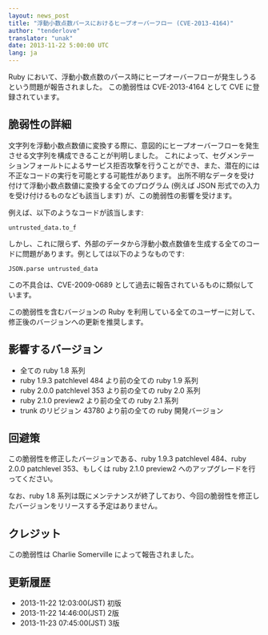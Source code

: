 ```yaml
---
layout: news_post
title: "浮動小数点数パースにおけるヒープオーバーフロー (CVE-2013-4164)"
author: "tenderlove"
translator: "unak"
date: 2013-11-22 5:00:00 UTC
lang: ja
---
```


Ruby において、浮動小数点数のパース時にヒープオーバーフローが発生しうるという問題が報告されました。
この脆弱性は CVE-2013-4164 として CVE に登録されています。

## 脆弱性の詳細

文字列を浮動小数点数値に変換する際に、意図的にヒープオーバーフローを発生させる文字列を構成できることが判明しました。
これによって、セグメンテーションフォールトによるサービス拒否攻撃を行うことができ、また、潜在的には不正なコードの実行を可能とする可能性があります。
出所不明なデータを受け付けて浮動小数点数値に変換する全てのプログラム (例えば JSON 形式での入力を受け付けるものなども該当します) が、この脆弱性の影響を受けます。

例えば、以下のようなコードが該当します:

    untrusted_data.to_f

しかし、これに限らず、外部のデータから浮動小数点数値を生成する全てのコードに問題があります。例としては以下のようなものです:

    JSON.parse untrusted_data

この不具合は、CVE-2009-0689 として過去に報告されているものに類似しています。

この脆弱性を含むバージョンの Ruby を利用している全てのユーザーに対して、修正後のバージョンへの更新を推奨します。

## 影響するバージョン

* 全ての ruby 1.8 系列
* ruby 1.9.3 patchlevel 484 より前の全ての ruby 1.9 系列
* ruby 2.0.0 patchlevel 353 より前の全ての ruby 2.0 系列
* ruby 2.1.0 preview2 より前の全ての ruby 2.1 系列
* trunk のリビジョン 43780 より前の全ての ruby 開発バージョン

## 回避策

この脆弱性を修正したバージョンである、ruby 1.9.3 patchlevel 484、ruby 2.0.0 patchlevel 353、もしくは ruby 2.1.0 preview2 へのアップグレードを行ってください。

なお、ruby 1.8 系列は既にメンテナンスが終了しており、今回の脆弱性を修正したバージョンをリリースする予定はありません。

## クレジット

この脆弱性は Charlie Somerville によって報告されました。

## 更新履歴

* 2013-11-22 12:03:00(JST) 初版
* 2013-11-22 14:46:00(JST) 2版
* 2013-11-23 07:45:00(JST) 3版

